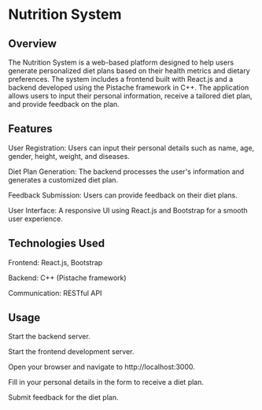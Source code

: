 # Nutrition System

## Overview
The Nutrition System is a web-based platform designed to help users generate personalized diet plans based on their health metrics and dietary preferences. The system includes a frontend built with React.js and a backend developed using the Pistache framework in C++. The application allows users to input their personal information, receive a tailored diet plan, and provide feedback on the plan.


## Features
User Registration: Users can input their personal details such as name, age, gender, height, weight, and diseases.

Diet Plan Generation: The backend processes the user's information and generates a customized diet plan.

Feedback Submission: Users can provide feedback on their diet plans.

User Interface: A responsive UI using React.js and Bootstrap for a smooth user experience.


## Technologies Used
Frontend: React.js, Bootstrap

Backend: C++ (Pistache framework)

Communication: RESTful API

## Usage
Start the backend server.

Start the frontend development server.

Open your browser and navigate to http://localhost:3000.

Fill in your personal details in the form to receive a diet plan.

Submit feedback for the diet plan.

